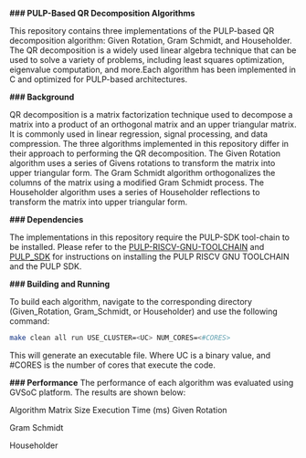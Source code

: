﻿**### PULP-Based QR Decomposition Algorithms**

This repository contains three implementations of the PULP-based QR decomposition algorithm: Given Rotation, Gram Schmidt, and Householder. The QR decomposition is a widely used linear algebra technique that can be used to solve a variety of problems, including least squares optimization, eigenvalue computation, and more.Each algorithm has been implemented in C and optimized for PULP-based architectures.

**### Background**

QR decomposition is a matrix factorization technique used to decompose a matrix into a product of an orthogonal matrix and an upper triangular matrix. It is commonly used in linear regression, signal processing, and data compression.
The three algorithms implemented in this repository differ in their approach to performing the QR decomposition. The Given Rotation algorithm uses a series of Givens rotations to transform the matrix into upper triangular form. The Gram Schmidt algorithm orthogonalizes the columns of the matrix using a modified Gram Schmidt process. The Householder algorithm uses a series of Householder reflections to transform the matrix into upper triangular form.

**### Dependencies**

The implementations in this repository require the PULP-SDK tool-chain to be installed. Please refer to the [PULP-RISCV-GNU-TOOLCHAIN](https://github.com/pulp-platform/pulp-riscv-gnu-toolchain) and [PULP_SDK](https://github.com/pulp-platform/pulp-sdk) for instructions on installing the PULP RISCV GNU TOOLCHAIN and the PULP SDK.

**### Building and Running**

To build each algorithm, navigate to the corresponding directory (Given_Rotation, Gram_Schmidt, or Householder) and use the following command:

```bash
make clean all run USE_CLUSTER=<UC> NUM_CORES=<#CORES>
```
This will generate an executable file. Where UC is a binary value, and #CORES is the number of cores that execute the code.

**### Performance**
The performance of each algorithm was evaluated using GVSoC platform. The results are shown below:

Algorithm
Matrix Size
Execution Time (ms)
Given Rotation


Gram Schmidt


Householder
















